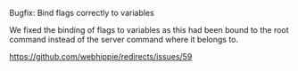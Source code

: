 Bugfix: Bind flags correctly to variables

We fixed the binding of flags to variables as this had been bound to the root
command instead of the server command where it belongs to.

https://github.com/webhippie/redirects/issues/59
